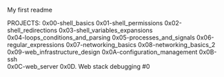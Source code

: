 My first readme

PROJECTS:
0x00-shell_basics 
0x01-shell_permissions
0x02-shell_redirections
0x03-shell_variables_expansions    
0x04-loops_conditions_and_parsing
0x05-processes_and_signals
0x06-regular_expressions 
0x07-networking_basics
0x08-networking_basics_2  
0x09-web_infrastructure_design
0x0A-configuration_management
0x0B-ssh      
0x0C-web_server
0x0D. Web stack debugging #0

